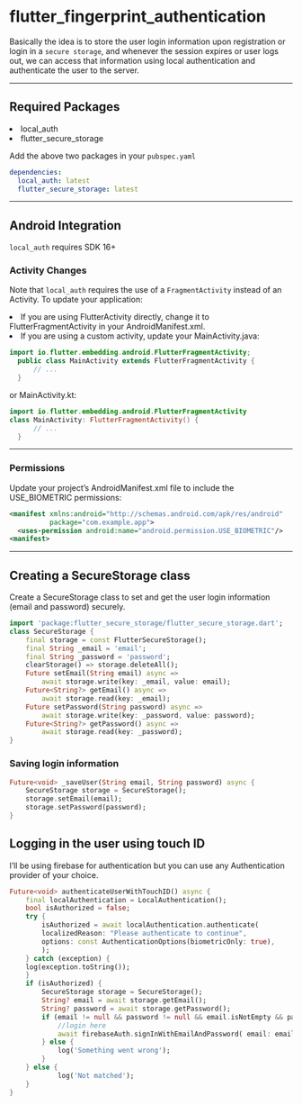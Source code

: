 # flutter_fingerprint_authentication

Basically the idea is to store the user login information upon registration or login in a `secure storage`, and whenever the session expires or user logs out, we can access that information using local authentication and authenticate the user to the server.

---

## Required Packages

<li>local_auth</li>
<li>flutter_secure_storage</li>


Add the above two packages in your `pubspec.yaml`

```yaml
dependencies:
  local_auth: latest
  flutter_secure_storage: latest
```

---

## Android Integration

`local_auth` requires SDK 16+

### Activity Changes

Note that `local_auth` requires the use of a `FragmentActivity` instead of an Activity. To update your application:

<li>If you are using FlutterActivity directly, change it to FlutterFragmentActivity in your AndroidManifest.xml.</li>
<li>If you are using a custom activity, update your MainActivity.java:</li>

```java
import io.flutter.embedding.android.FlutterFragmentActivity;
  public class MainActivity extends FlutterFragmentActivity {
      // ...
  }
```

or MainActivity.kt:

```kotlin
import io.flutter.embedding.android.FlutterFragmentActivity
class MainActivity: FlutterFragmentActivity() {
      // ...
  }
```

---

### Permissions

Update your project’s AndroidManifest.xml file to include the USE_BIOMETRIC permissions:

```xml
<manifest xmlns:android="http://schemas.android.com/apk/res/android"
          package="com.example.app">
  <uses-permission android:name="android.permission.USE_BIOMETRIC"/>
<manifest>
```

---

## Creating a SecureStorage class

Create a SecureStorage class to set and get the user login information (email and password) securely.

```dart
import 'package:flutter_secure_storage/flutter_secure_storage.dart';
class SecureStorage {
    final storage = const FlutterSecureStorage();
    final String _email = 'email';
    final String _password = 'password';
    clearStorage() => storage.deleteAll();
    Future setEmail(String email) async =>
        await storage.write(key: _email, value: email);
    Future<String?> getEmail() async =>
        await storage.read(key: _email);
    Future setPassword(String password) async =>
        await storage.write(key: _password, value: password);
    Future<String?> getPassword() async =>
        await storage.read(key: _password);
}
```

### Saving login information

```dart
Future<void> _saveUser(String email, String password) async {
    SecureStorage storage = SecureStorage();
    storage.setEmail(email);
    storage.setPassword(password);
}
```

## Logging in the user using touch ID

I’ll be using firebase for authentication but you can use any Authentication provider of your choice.

```dart
Future<void> authenticateUserWithTouchID() async {
    final localAuthentication = LocalAuthentication();
    bool isAuthorized = false;
    try {
        isAuthorized = await localAuthentication.authenticate(
        localizedReason: "Please authenticate to continue",
        options: const AuthenticationOptions(biometricOnly: true),
        );
    } catch (exception) {
    log(exception.toString());
    }
    if (isAuthorized) {
        SecureStorage storage = SecureStorage();
        String? email = await storage.getEmail();
        String? password = await storage.getPassword();
        if (email != null && password != null && email.isNotEmpty && password.isNotEmpty) {
            //login here
            await firebaseAuth.signInWithEmailAndPassword( email: email, password: password);
        } else {
            log('Something went wrong');
        }
    } else {
            log('Not matched');
    }
}
```




